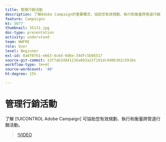```yaml
---
title: 管理行銷活動
description: 了解Adobe Campaign的重要概念，協助您有效規劃、執行和衡量跨管道行銷活動。
feature: Campaigns
kt: 5077
thumbnail: 35131.jpg
doc-type: presentation
activity: understand
team: WWFRE
role: User
level: Beginner
exl-id: 0a8f07b1-e663-4c64-9d6e-34dfc5b05517
source-git-commit: 13f7ab2dd41216a603a22f181dc4d06302c5918a
workflow-type: tm+mt
source-wordcount: '40'
ht-degree: 15%

---
```


# 管理行銷活動

了解 [!UICONTROL Adobe Campaign] 可協助您有效規劃、執行和衡量跨管道行銷活動。

>[!VIDEO](https://video.tv.adobe.com/v/35131?quality=12&learn=on)
